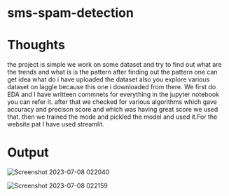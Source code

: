 # sms-spam-detection
# Thoughts 
the project is simple we work on some dataset and try to find out what are the trends and what is is the pattern 
after finding out the pattern one can get idea what do i have uploaded the dataset also you explore various dataset on laggle because this one i downloaded from there.
We first do EDA and I have writteen commnets for everything in the jupyter notebook you can refer it.
after that we checked for various algorithms which gave accuracy and precison score and which was having great score we used that.
then we trained the mode and pickled the model and used it.For the website pat I have used streamlit.
# Output
![Screenshot 2023-07-08 022040](https://github.com/AkarshanGupta/sms-spam-detection/assets/115368981/90c78939-54ee-4f2b-b98a-1706115ba7ca)

![Screenshot 2023-07-08 022159](https://github.com/AkarshanGupta/sms-spam-detection/assets/115368981/54c799c0-a22e-44b3-ba3a-c754bb6bc5a7)
